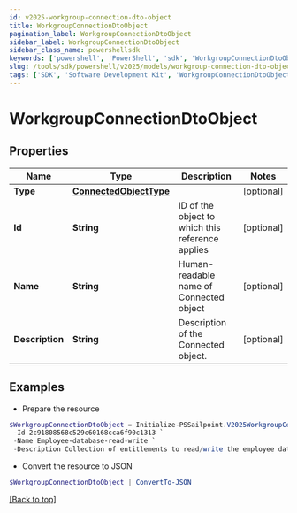```yaml
---
id: v2025-workgroup-connection-dto-object
title: WorkgroupConnectionDtoObject
pagination_label: WorkgroupConnectionDtoObject
sidebar_label: WorkgroupConnectionDtoObject
sidebar_class_name: powershellsdk
keywords: ['powershell', 'PowerShell', 'sdk', 'WorkgroupConnectionDtoObject', 'V2025WorkgroupConnectionDtoObject'] 
slug: /tools/sdk/powershell/v2025/models/workgroup-connection-dto-object
tags: ['SDK', 'Software Development Kit', 'WorkgroupConnectionDtoObject', 'V2025WorkgroupConnectionDtoObject']
---
```



# WorkgroupConnectionDtoObject

## Properties

Name | Type | Description | Notes
------------ | ------------- | ------------- | -------------
**Type** | [**ConnectedObjectType**](connected-object-type) |  | [optional] 
**Id** | **String** | ID of the object to which this reference applies | [optional] 
**Name** | **String** | Human-readable name of Connected object | [optional] 
**Description** | **String** | Description of the Connected object. | [optional] 

## Examples

- Prepare the resource
```powershell
$WorkgroupConnectionDtoObject = Initialize-PSSailpoint.V2025WorkgroupConnectionDtoObject  -Type null `
 -Id 2c91808568c529c60168cca6f90c1313 `
 -Name Employee-database-read-write `
 -Description Collection of entitlements to read/write the employee database.
```

- Convert the resource to JSON
```powershell
$WorkgroupConnectionDtoObject | ConvertTo-JSON
```


[[Back to top]](#) 

